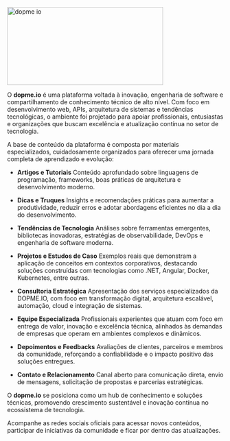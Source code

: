 <img width="363" height="182" alt="dopme io" src="https://github.com/user-attachments/assets/8e67c51b-687d-4f9c-81d8-3d1591cc7059" />

O **dopme.io** é uma plataforma voltada à inovação, engenharia de software e compartilhamento de conhecimento técnico de alto nível. Com foco em desenvolvimento web, APIs, arquitetura de sistemas e tendências tecnológicas, o ambiente foi projetado para apoiar profissionais, entusiastas e organizações que buscam excelência e atualização contínua no setor de tecnologia.

A base de conteúdo da plataforma é composta por materiais especializados, cuidadosamente organizados para oferecer uma jornada completa de aprendizado e evolução:

* **Artigos e Tutoriais**
  Conteúdo aprofundado sobre linguagens de programação, frameworks, boas práticas de arquitetura e desenvolvimento moderno.

* **Dicas e Truques**
  Insights e recomendações práticas para aumentar a produtividade, reduzir erros e adotar abordagens eficientes no dia a dia do desenvolvimento.

* **Tendências de Tecnologia**
  Análises sobre ferramentas emergentes, bibliotecas inovadoras, estratégias de observabilidade, DevOps e engenharia de software moderna.

* **Projetos e Estudos de Caso**
  Exemplos reais que demonstram a aplicação de conceitos em contextos corporativos, destacando soluções construídas com tecnologias como .NET, Angular, Docker, Kubernetes, entre outras.

* **Consultoria Estratégica**
  Apresentação dos serviços especializados da DOPME.IO, com foco em transformação digital, arquitetura escalável, automação, cloud e integração de sistemas.

* **Equipe Especializada**
  Profissionais experientes que atuam com foco em entrega de valor, inovação e excelência técnica, alinhados às demandas de empresas que operam em ambientes complexos e dinâmicos.

* **Depoimentos e Feedbacks**
  Avaliações de clientes, parceiros e membros da comunidade, reforçando a confiabilidade e o impacto positivo das soluções entregues.

* **Contato e Relacionamento**
  Canal aberto para comunicação direta, envio de mensagens, solicitação de propostas e parcerias estratégicas.

O **dopme.io** se posiciona como um hub de conhecimento e soluções técnicas, promovendo crescimento sustentável e inovação contínua no ecossistema de tecnologia.

Acompanhe as redes sociais oficiais para acessar novos conteúdos, participar de iniciativas da comunidade e ficar por dentro das atualizações.
